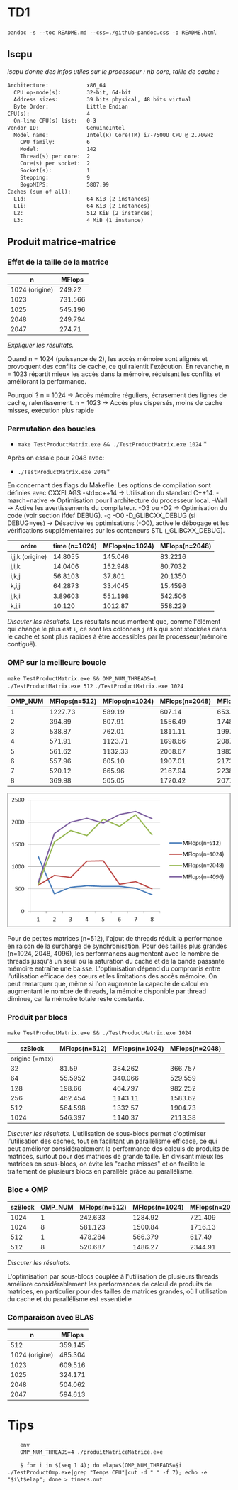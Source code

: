 
# TD1

`pandoc -s --toc README.md --css=./github-pandoc.css -o README.html`

## lscpu

*lscpu donne des infos utiles sur le processeur : nb core, taille de cache :*

```
Architecture:            x86_64
  CPU op-mode(s):        32-bit, 64-bit
  Address sizes:         39 bits physical, 48 bits virtual
  Byte Order:            Little Endian
CPU(s):                  4
  On-line CPU(s) list:   0-3
Vendor ID:               GenuineIntel
  Model name:            Intel(R) Core(TM) i7-7500U CPU @ 2.70GHz
    CPU family:          6
    Model:               142
    Thread(s) per core:  2
    Core(s) per socket:  2
    Socket(s):           1
    Stepping:            9
    BogoMIPS:            5807.99
Caches (sum of all):     
  L1d:                   64 KiB (2 instances)
  L1i:                   64 KiB (2 instances)
  L2:                    512 KiB (2 instances)
  L3:                    4 MiB (1 instance)
```


## Produit matrice-matrice

### Effet de la taille de la matrice

  n            | MFlops
---------------|--------
1024 (origine) | 249.22
1023           | 731.566
1025           | 545.196
2048           | 249.794
2047           | 274.71

*Expliquer les résultats.*

Quand n = 1024 (puissance de 2), les accès mémoire sont alignés et provoquent des conflits de cache, ce qui ralentit l'exécution.
En revanche, n = 1023 répartit mieux les accès dans la mémoire, réduisant les conflits et améliorant la performance.

Pourquoi ?
 n = 1024 → Accès mémoire réguliers, écrasement des lignes de cache, ralentissement.
 n = 1023 → Accès plus dispersés, moins de cache misses, exécution plus rapide

### Permutation des boucles


* `make TestProductMatrix.exe && ./TestProductMatrix.exe 1024` *

Après on essaie pour 2048 avec:
* `./TestProductMatrix.exe 2048`* 

En concernant des flags du Makefile:
Les options de compilation sont définies avec CXXFLAGS 
-std=c++14 → Utilisation du standard C++14.
-march=native → Optimisation pour l'architecture du processeur local.
-Wall → Active les avertissements du compilateur.
-O3 ou -O2 → Optimisation du code (voir section ifdef DEBUG).
-g -O0 -D_GLIBCXX_DEBUG (si DEBUG=yes) → Désactive les optimisations (-O0), active le débogage et les vérifications supplémentaires sur les conteneurs STL (_GLIBCXX_DEBUG).


  ordre           | time  (n=1024) | MFlops(n=1024) | MFlops(n=2048) |
------------------|----------------|----------------|---------------|
i,j,k (origine)   |     14.8055    |   145.046      | 83.2216|
j,i,k             |     14.0406    |   152.948      | 80.7032|
i,k,j             |     56.8103    |   37.801       | 20.1350|
k,i,j             |     64.2873    |   33.4045      | 15.4596|
j,k,i             |     3.89603    |   551.198      | 542.506|
k,j,i             |     10.120     |   1012.87      | 558.229|


*Discuter les résultats.*
Les résultats nous montrent que, comme l'élément qui change le plus est `i`, ce sont les colonnes `j` et `k` qui sont stockées dans le cache et sont plus rapides à être accessibles par le processeur(mémoire contiguë).


### OMP sur la meilleure boucle

`make TestProductMatrix.exe && OMP_NUM_THREADS=1 ./TestProductMatrix.exe 512`
`./TestProductMatrix.exe 1024`

OMP_NUM  | MFlops(n=512) | MFlops(n=1024) | MFlops(n=2048) | MFlops(n=4096)   |
---------|---------------|----------------|----------------|----------------|
1        |   1227.73     |   589.19       |   607.14       |   653.63       |
2        |   394.89      |   807.91       |  1556.49       |  1748.90|
3        |   538.87      |   762.01       |  1811.11       |  1997.31|
4        |   571.91      |  1123.71       |  1698.66       |  2087.59|
5        |   561.62      |  1132.33       |  2068.67       |  1982.18|
6        |   557.96      |   605.10       |  1907.01       |  2173.05|
7        |   520.12      |   665.96       |  2167.94       |  2238.78|
8        |   369.98      |   505.05       |  1720.42       |  2077.48|


![courbes](image.png)

Pour de petites matrices (n=512), l'ajout de threads réduit la performance en raison de la surcharge de synchronisation. Pour des tailles plus grandes (n=1024, 2048, 4096), les performances augmentent avec le nombre de threads jusqu'à un seuil où la saturation du cache et de la bande passante mémoire entraîne une baisse. L'optimisation dépend du compromis entre l'utilisation efficace des cœurs et les limitations des accès mémoire.
On peut remarquer que, même si l'on augmente la capacité de calcul en augmentant le nombre de threads, la mémoire disponible par thread diminue, car la mémoire totale reste constante.

### Produit par blocs

`make TestProductMatrix.exe && ./TestProductMatrix.exe 1024`

  szBlock         | MFlops(n=512)  | MFlops(n=1024) | MFlops(n=2048)  |
------------------|---------|----------------|----------------|
origine (=max)    ||||
32                |81.59  | 384.262|366.757|
64                |55.5952|340.066 |529.559|
128               |198.66 | 464.797| 982.252|
256               |462.454| 1143.11| 1583.62|
512               |564.598| 1332.57| 1904.73|
1024              |546.397| 1140.37| 2113.38|

*Discuter les résultats.*
L'utilisation de sous-blocs permet d'optimiser l'utilisation des caches, tout en facilitant un parallélisme efficace, ce qui peut améliorer considérablement la performance des calculs de produits de matrices, surtout pour des matrices de grande taille. En divisant mieux les matrices en sous-blocs, on évite les "cache misses" et on facilite le traitement de plusieurs blocs en parallèle grâce au parallélisme.


### Bloc + OMP


  szBlock  | OMP_NUM |MFlops(n=512)| MFlops(n=1024) | MFlops(n=2048)  | MFlops(n=4096)|
---------------|---------|---------|----------------|----------------|---------------|
1024           |  1      | 242.633 |1284.92         |721.409         |647.976        |
1024           |  8      | 581.123 |1500.84         |1716.13         |2160.17        |
512            |  1      | 478.284 |566.379         |617.49          |653.756        |
512            |  8      | 520.687 |1486.27         |2344.91         |2066.97        |

*Discuter les résultats.*

L'optimisation par sous-blocs couplée à l'utilisation de plusieurs threads améliore considérablement les performances de calcul de produits de matrices, en particulier pour des tailles de matrices grandes, où l'utilisation du cache et du parallélisme est essentielle

### Comparaison avec BLAS


  n            | MFlops
---------------|--------
512            | 359.145
1024 (origine) | 485.304
1023           | 609.516
1025           | 324.171
2048           | 504.062
2047           | 594.613


# Tips

```
	env
	OMP_NUM_THREADS=4 ./produitMatriceMatrice.exe
```

```
    $ for i in $(seq 1 4); do elap=$(OMP_NUM_THREADS=$i ./TestProductOmp.exe|grep "Temps CPU"|cut -d " " -f 7); echo -e "$i\t$elap"; done > timers.out
```
